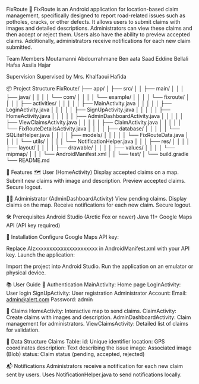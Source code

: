FixRoute 🚨
FixRoute is an Android application for location-based claim management, specifically designed to report road-related issues such as potholes, cracks, or other defects. It allows users to submit claims with images and detailed descriptions. Administrators can view these claims and then accept or reject them. Users also have the ability to preview accepted claims. Additionally, administrators receive notifications for each new claim submitted.

Team Members
Moutamanni Abdourrahmane
Ben aata Saad Eddine
Bellali Hafsa
Assila Hajar

Supervision
Supervised by Mrs. Khalfaoui Hafida

📦 Project Structure
FixRoute/
├── app/
│ ├── src/
│ │ ├── main/
│ │ │ ├── java/
│ │ │ │ └── com/
│ │ │ │ └── example/
│ │ │ │ └── fixroute/
│ │ │ │ ├── activities/
│ │ │ │ │ ├── MainActivity.java
│ │ │ │ │ ├── LoginActivity.java
│ │ │ │ │ ├── SignUpActivity.java
│ │ │ │ │ ├── HomeActivity.java
│ │ │ │ │ ├── AdminDashboardActivity.java
│ │ │ │ │ ├── ViewClaimsActivity.java
│ │ │ │ │ ├── ClaimActivity.java
│ │ │ │ │ └── FixRouteDetailsActivity.java
│ │ │ │ ├── database/
│ │ │ │ │ └── SQLiteHelper.java
│ │ │ │ ├── models/
│ │ │ │ │ └── FixRouteData.java
│ │ │ │ └── utils/
│ │ │ │ └── NotificationHelper.java
│ │ │ ├── res/
│ │ │ │ ├── layout/
│ │ │ │ ├── drawable/
│ │ │ │ ├── values/
│ │ │ │ └── mipmap/
│ │ │ └── AndroidManifest.xml
│ │ └── test/
│ └── build.gradle
└── README.md

🌟 Features
🗺️ User (HomeActivity)
Display accepted claims on a map.
Submit new claims with image and description.
Preview accepted claims.
Secure logout.

👨‍💼 Administrator (AdminDashboardActivity)
View pending claims.
Display claims on the map.
Receive notifications for each new claim.
Secure logout.

🛠️ Prerequisites
Android Studio (Arctic Fox or newer)
Java 11+
Google Maps API (API key required)

🚀 Installation
Configure Google Maps API key:

Replace AIzxxxxxxxxxxxxxxxxxxxxxx in AndroidManifest.xml with your API key.
Launch the application:

Import the project into Android Studio.
Run the application on an emulator or physical device.

📚 User Guide
🔑 Authentication
MainActivity: Home page
LoginActivity: User login
SignUpActivity: User registration
Administrator Account:
Email: admin@alert.com
Password: admin

📍 Claims
HomeActivity: Interactive map to send claims.
ClaimActivity: Create claims with images and description.
AdminDashboardActivity: Claim management for administrators.
ViewClaimsActivity: Detailed list of claims for validation.

📂 Data Structure
Claims Table:
id: Unique identifier
location: GPS coordinates
description: Text describing the issue
image: Associated image (Blob)
status: Claim status (pending, accepted, rejected)

📬 Notifications
Administrators receive a notification for each new claim sent by users.
Uses NotificationHelper.java to send notifications locally.